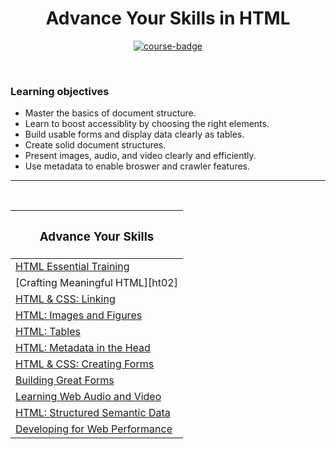 <div align="center">

# Advance Your Skills in HTML
[![course-badge]][course-link]

</div>

<!-- badge info -->
[course-badge]:https://img.shields.io/badge/learning-HTML-white?logo=Linkedin&labelColor=blue&style=for-the-badge
[course-link]:https://www.linkedin.com/learning/paths/advance-your-skills-in-html "Advance Your Skills in HTML"

<br>

### Learning objectives
- Master the basics of document structure.
- Learn to boost accessiblity by choosing the right elements.
- Build usable forms and display data clearly as tables.
- Create solid document structures.
- Present images, audio, and video clearly and efficiently.
- Use metadata to enable broswer and crawler features.

---
<br>

| <h3 align="center">Advance Your Skills</h3> |
| :------------------------------------------ |
| [HTML Essential Training][ht01]             |
| [Crafting Meaningful HTML][ht02]            |
| [HTML & CSS: Linking][ht03]                 |
| [HTML: Images and Figures][ht04]            |
| [HTML: Tables][ht05]                        |
| [HTML: Metadata in the Head][ht06]          |
| [HTML & CSS: Creating Forms][ht07]          |
| [Building Great Forms][ht08]                |
| [Learning Web Audio and Video][ht09]        |
| [HTML: Structured Semantic Data][ht10]      |
| [Developing for Web Performance][ht11]      |

<!-- course quick links -->
[ht01]:01_essential_training
[02]:02_meaningful_html
[ht03]:03_html_css_linking
[ht04]:04_images_figures
[ht05]:05_tables
[ht06]:06_metadata
[ht07]:07_creating_forms
[ht08]:08_great_forms
[ht09]:09_audio_video
[ht10]:10_semantic_data
[ht11]:https://www.linkedin.com/learning/developing-for-web-performance